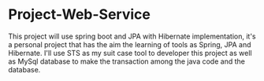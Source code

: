 # Project-Web-Service
This project will use spring boot and JPA with Hibernate implementation, it's a personal project that has the aim the learning of tools as Spring, JPA and Hibernate.
I'll use STS as my suit case tool to developer this project as well as MySql database to make the transaction among the java code and the database.
